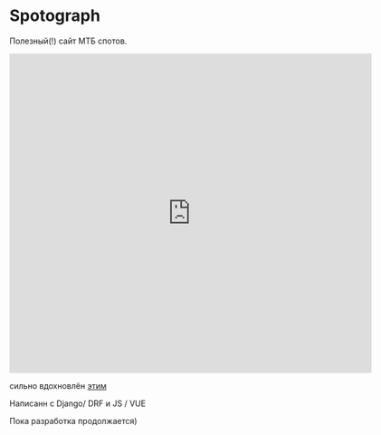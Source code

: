 # Spotograph

Полезный(!) сайт МТБ спотов.

<iframe src="https://player.vimeo.com/video/556225096" width="640" height="564" frameborder="0" allow="autoplay; fullscreen" allowfullscreen></iframe>

сильно вдохновлён [этим](https://github.com/killthebee/afisha)

Написанн с Django/ DRF и JS / VUE

Пока разработка продолжается)

